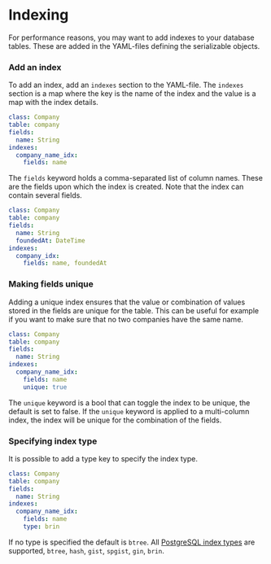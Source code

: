 # Indexing

For performance reasons, you may want to add indexes to your database tables. These are added in the YAML-files defining the serializable objects.

### Add an index
To add an index, add an `indexes` section to the YAML-file. The `indexes` section is a map where the key is the name of the index and the value is a map with the index details.

```yaml
class: Company
table: company
fields:
  name: String
indexes:
  company_name_idx:
    fields: name
```

The `fields` keyword holds a comma-separated list of column names. These are the fields upon which the index is created. Note that the index can contain several fields.

```yaml
class: Company
table: company
fields:
  name: String
  foundedAt: DateTime
indexes:
  company_idx:
    fields: name, foundedAt
```

### Making fields unique
Adding a unique index ensures that the value or combination of values stored in the fields are unique for the table. This can be useful for example if you want to make sure that no two companies have the same name.

```yaml
class: Company
table: company
fields:
  name: String
indexes:
  company_name_idx:
    fields: name
    unique: true
```

The `unique` keyword is a bool that can toggle the index to be unique, the default is set to false. If the `unique` keyword is applied to a multi-column index, the index will be unique for the combination of the fields.

### Specifying index type
It is possible to add a type key to specify the index type. 

```yaml
class: Company
table: company
fields:
  name: String
indexes:
  company_name_idx:
    fields: name
    type: brin
```
If no type is specified the default is `btree`. All [PostgreSQL index types](https://www.postgresql.org/docs/current/indexes-types.html) are supported, `btree`, `hash`, `gist`, `spgist`, `gin`, `brin`.
